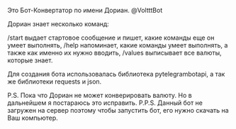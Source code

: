 Это Бот-Конвертатор по имени Дориан. 
@VoltttBot

Дориан знает несколько команд:

/start выдает стартовое сообщение и пишет, какие команды еще он умеет выполнять,
/help напоминает, какие команды умеет выполнять, а также как именно их нужно вводить,
/values выписывает все валюты, которые знает.

Для создания бота использовалась библиотека pytelegrambotapi, а так же библиотеки requests и json.

P.S. Пока что Дориан не может конверировать валюту. Но в дальнейшем я постараюсь это исправить.
P.P.S. Данный бот не загружен на сервер поэтому чтобы запустить бот, его нужно скачать на Ваш компьютер.
